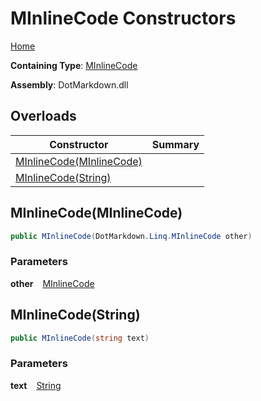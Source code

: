 # MInlineCode Constructors

[Home](../../../../README.md)

**Containing Type**: [MInlineCode](../README.md)

**Assembly**: DotMarkdown\.dll

## Overloads

| Constructor | Summary |
| ----------- | ------- |
| [MInlineCode(MInlineCode)](#DotMarkdown_Linq_MInlineCode__ctor_DotMarkdown_Linq_MInlineCode_) | |
| [MInlineCode(String)](#DotMarkdown_Linq_MInlineCode__ctor_System_String_) | |

## MInlineCode\(MInlineCode\) <a id="DotMarkdown_Linq_MInlineCode__ctor_DotMarkdown_Linq_MInlineCode_"></a>

```csharp
public MInlineCode(DotMarkdown.Linq.MInlineCode other)
```

### Parameters

**other** &ensp; [MInlineCode](../README.md)

## MInlineCode\(String\) <a id="DotMarkdown_Linq_MInlineCode__ctor_System_String_"></a>

```csharp
public MInlineCode(string text)
```

### Parameters

**text** &ensp; [String](https://docs.microsoft.com/en-us/dotnet/api/system.string)